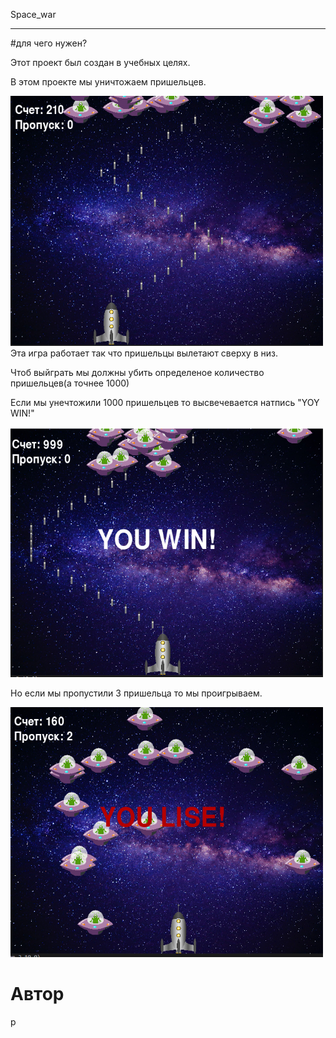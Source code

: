 Space_war

-----------------

#для чего нужен?

Этот проект был cоздан в учебных целях.

В этом проекте мы уничтожаем пришельцев.

<img src ="скриншет игра.png" width="500" height="400">
Эта игра работает так что пришельцы вылетают сверху в низ.
<p>Чтоб выйграть мы должны убить определеное количество пришельцев(а точнее 1000)</p>
<p>Если мы унечтожили 1000 пришельцев то высвечевается натпись "YOY WIN!"</p>

<img src ="скриншет выйгрышь.png" width="500" height="400">

Но если мы пропустили 3 пришельца то мы проигрываем.

<img src ="скриншет проигрышь.png" width="500" height="400">

# Автор


p
